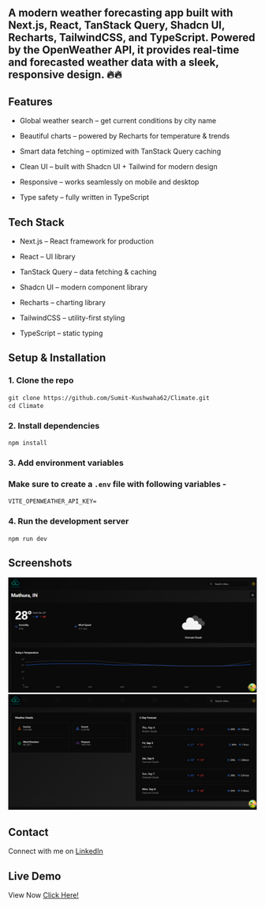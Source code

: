 ## A modern weather forecasting app built with Next.js, React, TanStack Query, Shadcn UI, Recharts, TailwindCSS, and TypeScript. Powered by the OpenWeather API, it provides real-time and forecasted weather data with a sleek, responsive design. 🔥🔥

## Features



- Global weather search – get current conditions by city name

- Beautiful charts – powered by Recharts for temperature & trends

- Smart data fetching – optimized with TanStack Query caching

- Clean UI – built with Shadcn UI + Tailwind for modern design

- Responsive – works seamlessly on mobile and desktop

- Type safety – fully written in TypeScript





## Tech Stack

- Next.js – React framework for production

- React – UI library

- TanStack Query – data fetching & caching

- Shadcn UI – modern component library

- Recharts – charting library

- TailwindCSS – utility-first styling

- TypeScript – static typing



## Setup & Installation

### 1. Clone the repo

```
git clone https://github.com/Sumit-Kushwaha62/Climate.git
cd Climate
```

### 2. Install dependencies

```
npm install

```

### 3. Add environment variables

### Make sure to create a `.env` file with following variables -
```
VITE_OPENWEATHER_API_KEY=

```



### 4. Run the development server

```
npm run dev
```

## Screenshots

![App Screenshot](https://github.com/Sumit-Kushwaha62/Climate/blob/main/assets/Screenshot2.png?raw=true)
![App Screenshot](https://github.com/Sumit-Kushwaha62/Climate/blob/main/assets/Screenshot1.png?raw=true)



## Contact
Connect with me on [LinkedIn](https://www.linkedin.com/in/sumit-kushwaha-83b608357/)

## Live Demo
View Now [Click Here!](https://climate-roan.vercel.app/)


